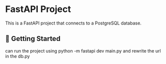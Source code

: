# FastAPI Project

This is a FastAPI project that connects to a PostgreSQL database.

## 🚀 Getting Started
 can run the project using python -m fastapi dev main.py
and rewrite the url in the db.py 

